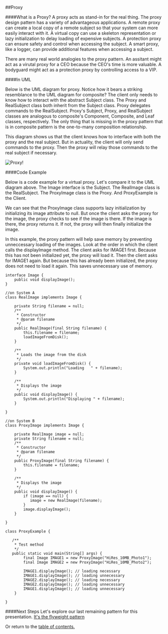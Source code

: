 ##Proxy

####What is a Proxy?
A proxy acts as stand-in for the real thing. The proxy design pattern has a 
variety of advantageous applications. A remote proxy can create a local copy
of a remote subject so that your system can more easily interact with it.
A virtual copy can use a skeleton representation or lazy initialization to delay loading of expensive subjects.
A protection proxy can ensure safety and control when accessing the subject.
A smart proxy, like a logger, can provide additional features when accessing a subject.

There are many real world analogies to the proxy pattern. An assitant might act as a virutal proxy
for a CEO because the CEO's time is more valuable. A bodyguard might act as a protection proxy
by controlling access to a VIP.

####In UML

Below is the UML diagram for proxy. Notice how it bears a striking resemblance to the
UML diagram for composite? The client only needs to know how to interact with the abstract Subject class.
The Proxy and RealSubject class both inherit from the Subject class. Proxy delegates 
commands to the RealSubject. Proxy's Subject, Proxy, and RealSubject classes are analogous
to composite's Component, Composite, and Leaf classes, respectively. The only thing that
is missing in the proxy pattern that is in composite pattern is the one-to-many composition relationship.

This diagram shows us that the client knows how to interface with both the proxy and the real subject.
But in actuality, the client will only send commands to the proxy. Then the proxy will relay those
commands to the real subject if necessary.

![Proxy!](https://github.com/trekbaum/present/blob/master/sdp/resourses/proxy.png "Proxy UML")

####Code Example

Below is a code example for a virtual proxy. Let's compare it to the UML diagram above.
The Image interface is the Subject. The RealImage class is the RealSubject.
The ProxyImage class is the Proxy. And ProxyExample is the Client.

We can see that the ProxyImage class supports lazy initialization by initializing
its image attribute to null. But once the client asks the proxy for the image, the
proxy checks to see if the image is there. If the image is there, the proxy returns it.
If not, the proxy will then finally initialize the image. 

In this example, the proxy pattern will help save memory by preventing unneccessary
loading of the images. Look at the order in which the client calls the displayImage
method. The client asks for IMAGE1 first. Because this has not been initialized yet,
the proxy will load it. Then the client asks for IMAGE1 again. But because this has
already been initialized, the proxy does not need to load it again. This saves
unnecessary use of memory.

```
interface Image {
    public void displayImage();
}

//on System A 
class RealImage implements Image {

    private String filename = null;
    /**
     * Constructor
     * @param filename
     */
    public RealImage(final String filename) { 
        this.filename = filename;
        loadImageFromDisk();
    }

    /**
     * Loads the image from the disk
     */
    private void loadImageFromDisk() {
        System.out.println("Loading   " + filename);
    }

    /**
     * Displays the image
     */
    public void displayImage() { 
        System.out.println("Displaying " + filename); 
    }

}

//on System B 
class ProxyImage implements Image {

    private RealImage image = null;
    private String filename = null;
    /**
     * Constructor
     * @param filename 
     */
    public ProxyImage(final String filename) { 
        this.filename = filename; 
    }

    /**
     * Displays the image
     */
    public void displayImage() {
        if (image == null) {
           image = new RealImage(filename);
        } 
        image.displayImage();
    }

}

class ProxyExample {

   /**
    * Test method
    */
   public static void main(String[] args) {
        final Image IMAGE1 = new ProxyImage("HiRes_10MB_Photo1");
        final Image IMAGE2 = new ProxyImage("HiRes_10MB_Photo2");
        
        IMAGE1.displayImage(); // loading necessary
        IMAGE1.displayImage(); // loading unnecessary
        IMAGE2.displayImage(); // loading necessary
        IMAGE2.displayImage(); // loading unnecessary
        IMAGE1.displayImage(); // loading unnecessary
    }

}
```


####Next Steps
Let's explore our last remaining pattern for this presentation.
[It's the flyweight pattern](https://github.com/trekbaum/present/blob/master/sdp/flyweight.md)

Or return to the [table of contents.](https://github.com/trekbaum/present/blob/master/sdp/README.md)
